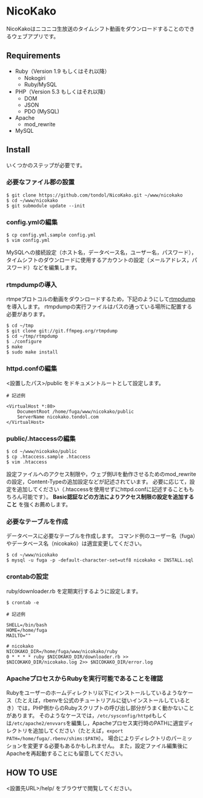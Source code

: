 NicoKako
====

NicoKakoはニコニコ生放送のタイムシフト動画をダウンロードすることのできるウェブアプリです。

Requirements
----

- Ruby（Version 1.9 もしくはそれ以降）
    - Nokogiri
    - Ruby/MySQL
- PHP（Version 5.3 もしくはそれ以降）
    - DOM
    - JSON
    - PDO (MySQL)
- Apache
    - mod_rewrite
- MySQL

Install
----

いくつかのステップが必要です。

### 必要なファイル郡の設置

~~~~
$ git clone https://github.com/tondol/NicoKako.git ~/www/nicokako
$ cd ~/www/nicokako
$ git submodule update --init
~~~~

### config.ymlの編集

~~~~
$ cp config.yml.sample config.yml
$ vim config.yml
~~~~

MySQLへの接続設定（ホスト名，データベース名，ユーザー名，パスワード），タイムシフトのダウンロードに使用するアカウントの設定（メールアドレス，パスワード）などを編集します。

### rtmpdumpの導入

rtmpeプロトコルの動画をダウンロードするため，下記のようにして[rtmpdump](http://rtmpdump.mplayerhq.hu/)を導入します。
rtmpdumpの実行ファイルはパスの通っている場所に配置する必要があります。

~~~~
$ cd ~/tmp
$ git clone git://git.ffmpeg.org/rtmpdump
$ cd ~/tmp/rtmpdump
$ ./configure
$ make
$ sudo make install
~~~~

### httpd.confの編集

&lt;設置したパス&gt;/public をドキュメントルートとして設定します。

~~~~
# 記述例

<VirtualHost *:80>
    DocumentRoot /home/fuga/www/nicokako/public
    ServerName nicokako.tondol.com
</VirtualHost>
~~~~

### public/.htaccessの編集

~~~~
$ cd ~/www/nicokako/public
$ cp .htaccess.sample .htaccess
$ vim .htaccess
~~~~

設定ファイルへのアクセス制限や，ウェブ側UIを動作させるためのmod_rewriteの設定，Content-Typeの追加設定などが記述されています。
必要に応じて，設定を追加してください（.htaccessを使用せずにhttpd.confに記述することももちろん可能です）。
**Basic認証などの方法によりアクセス制限の設定を追加すること** を強くお薦めします。

### 必要なテーブルを作成

データベースに必要なテーブルを作成します。
コマンド例のユーザー名（fuga）やデータベース名（nicokako）は適宜変更してください。

~~~~
$ cd ~/www/nicokako
$ mysql -u fuga -p -default-character-set=utf8 nicokako < INSTALL.sql
~~~~

### crontabの設定

ruby/downloader.rb を定期実行するように設定します。

~~~~
$ crontab -e
~~~~

~~~~
# 記述例

SHELL=/bin/bash
HOME=/home/fuga
MAILTO=""

# nicokako
NICOKAKO_DIR=/home/fuga/www/nicokako/ruby
0 * * * * ruby $NICOKAKO_DIR/downloader.rb >> $NICOKAKO_DIR/nicokako.log 2>> $NICOKAKO_DIR/error.log
~~~~

### ApacheプロセスからRubyを実行可能であることを確認

Rubyをユーザーのホームディレクトリ以下にインストールしているようなケース（たとえば，rbenvを公式のチュートリアルに従いインストールしているとき）では，PHP側からのRubyスクリプトの呼び出し部分がうまく動かないことがあります。
そのようなケースでは，`/etc/sysconfig/httpd`もしくは`/etc/apache2/envvars`を編集し，Apacheプロセス実行時のPATHに適宜ディレクトリを追加してください（たとえば，`export PATH=/home/fuga/.rbenv/shims:$PATH`）。
場合によりディレクトリのパーミッションを変更する必要もあるかもしれません。
また，設定ファイル編集後にApacheを再起動することにも留意してください。

HOW TO USE
----

&lt;設置先URL&gt;/help/ をブラウザで閲覧してください。
